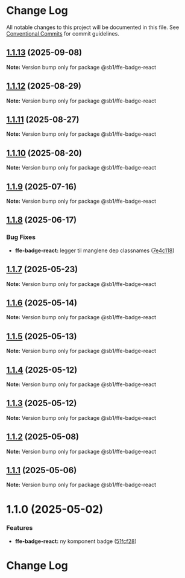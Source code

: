 # Change Log

All notable changes to this project will be documented in this file.
See [Conventional Commits](https://conventionalcommits.org) for commit guidelines.

## [1.1.13](https://github.com/SpareBank1/designsystem/compare/@sb1/ffe-badge-react@1.1.12...@sb1/ffe-badge-react@1.1.13) (2025-09-08)

**Note:** Version bump only for package @sb1/ffe-badge-react





## [1.1.12](https://github.com/SpareBank1/designsystem/compare/@sb1/ffe-badge-react@1.1.11...@sb1/ffe-badge-react@1.1.12) (2025-08-29)

**Note:** Version bump only for package @sb1/ffe-badge-react





## [1.1.11](https://github.com/SpareBank1/designsystem/compare/@sb1/ffe-badge-react@1.1.10...@sb1/ffe-badge-react@1.1.11) (2025-08-27)

**Note:** Version bump only for package @sb1/ffe-badge-react





## [1.1.10](https://github.com/SpareBank1/designsystem/compare/@sb1/ffe-badge-react@1.1.9...@sb1/ffe-badge-react@1.1.10) (2025-08-20)

**Note:** Version bump only for package @sb1/ffe-badge-react





## [1.1.9](https://github.com/SpareBank1/designsystem/compare/@sb1/ffe-badge-react@1.1.8...@sb1/ffe-badge-react@1.1.9) (2025-07-16)

**Note:** Version bump only for package @sb1/ffe-badge-react





## [1.1.8](https://github.com/SpareBank1/designsystem/compare/@sb1/ffe-badge-react@1.1.7...@sb1/ffe-badge-react@1.1.8) (2025-06-17)


### Bug Fixes

* **ffe-badge-react:** legger til manglene dep classnames ([7e4c118](https://github.com/SpareBank1/designsystem/commit/7e4c1186c9ea048cf1dc75d614ebc38bb6d3147b))





## [1.1.7](https://github.com/SpareBank1/designsystem/compare/@sb1/ffe-badge-react@1.1.6...@sb1/ffe-badge-react@1.1.7) (2025-05-23)

**Note:** Version bump only for package @sb1/ffe-badge-react





## [1.1.6](https://github.com/SpareBank1/designsystem/compare/@sb1/ffe-badge-react@1.1.5...@sb1/ffe-badge-react@1.1.6) (2025-05-14)

**Note:** Version bump only for package @sb1/ffe-badge-react





## [1.1.5](https://github.com/SpareBank1/designsystem/compare/@sb1/ffe-badge-react@1.1.4...@sb1/ffe-badge-react@1.1.5) (2025-05-13)

**Note:** Version bump only for package @sb1/ffe-badge-react





## [1.1.4](https://github.com/SpareBank1/designsystem/compare/@sb1/ffe-badge-react@1.1.3...@sb1/ffe-badge-react@1.1.4) (2025-05-12)

**Note:** Version bump only for package @sb1/ffe-badge-react





## [1.1.3](https://github.com/SpareBank1/designsystem/compare/@sb1/ffe-badge-react@1.1.2...@sb1/ffe-badge-react@1.1.3) (2025-05-12)

**Note:** Version bump only for package @sb1/ffe-badge-react





## [1.1.2](https://github.com/SpareBank1/designsystem/compare/@sb1/ffe-badge-react@1.1.1...@sb1/ffe-badge-react@1.1.2) (2025-05-08)

**Note:** Version bump only for package @sb1/ffe-badge-react





## [1.1.1](https://github.com/SpareBank1/designsystem/compare/@sb1/ffe-badge-react@1.1.0...@sb1/ffe-badge-react@1.1.1) (2025-05-06)

**Note:** Version bump only for package @sb1/ffe-badge-react





# 1.1.0 (2025-05-02)


### Features

* **ffe-badge-react:** ny komponent badge ([51fcf28](https://github.com/SpareBank1/designsystem/commit/51fcf28a725b13ab62d51c3b12285a8da476c72b))





# Change Log
